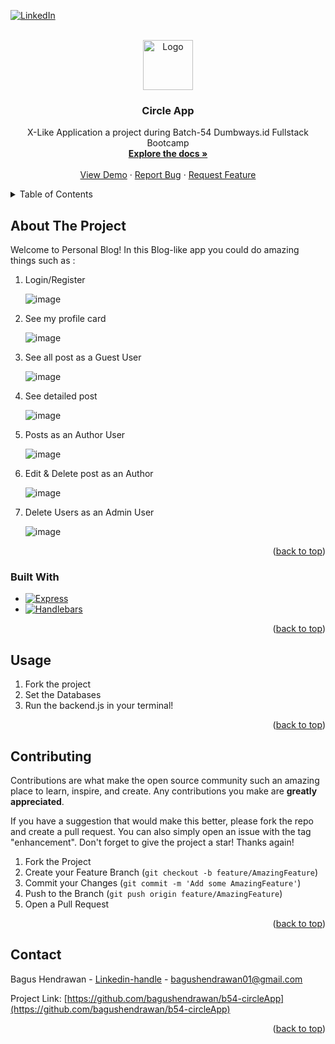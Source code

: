 <!-- Improved compatibility of back to top link: See: https://github.com/othneildrew/Best-README-Template/pull/73 -->
<a id="readme-top"></a>
<!--
*** Thanks for checking out the Best-README-Template. If you have a suggestion
*** that would make this better, please fork the repo and create a pull request
*** or simply open an issue with the tag "enhancement".
*** Don't forget to give the project a star!
*** Thanks again! Now go create something AMAZING! :D
-->



<!-- PROJECT SHIELDS -->
<!--
*** I'm using markdown "reference style" links for readability.
*** Reference links are enclosed in brackets [ ] instead of parentheses ( ).
*** See the bottom of this document for the declaration of the reference variables
*** for contributors-url, forks-url, etc. This is an optional, concise syntax you may use.
*** https://www.markdownguide.org/basic-syntax/#reference-style-links
-->
[![LinkedIn][linkedin-shield]][linkedin-url]



<!-- PROJECT LOGO -->
<br />
<div align="center">
  <a href="https://github.com/bagushendrawan/b54-personal-blog">
    <img src="https://github.com/bagushendrawan/b54-personal-blog/blob/main/assets/img/favicon.ico" alt="Logo" width="80" height="80">
  </a>

<h3 align="center">Circle App</h3>

  <p align="center">
    X-Like Application a project during Batch-54 Dumbways.id Fullstack Bootcamp
    <br />
    <a href="https://github.com/bagushendrawan/b54-personal-blog"><strong>Explore the docs »</strong></a>
    <br />
    <br />
    <a href="https://github.com/bagushendrawan/b54-personal-blog">View Demo</a>
    ·
    <a href="https://github.com/bagushendrawan/b54-personal-blog/issues/new?labels=bug&template=bug-report---.md">Report Bug</a>
    ·
    <a href="https://github.com/bagushendrawan/b54-personal-blog/issues/new?labels=enhancement&template=feature-request---.md">Request Feature</a>
  </p>
</div>



<!-- TABLE OF CONTENTS -->
<details>
  <summary>Table of Contents</summary>
  <ol>
    <li>
      <a href="#about-the-project">About The Project</a>
      <ul>
        <li><a href="#built-with">Built With</a></li>
      </ul>
    </li>
    <li><a href="#usage">Usage</a></li>
    <li><a href="#contributing">Contributing</a></li>
    <li><a href="#contact">Contact</a></li>
  </ol>
</details>



<!-- ABOUT THE PROJECT -->
## About The Project
Welcome to Personal Blog!
In this Blog-like app you could do amazing things such as :
<ol>
<li>Login/Register</li>
  
![image](https://github.com/bagushendrawan/b54-personal-blog/assets/125522708/90f1d91f-2426-4c96-9739-e1cf03e912d7)

<li>See my profile card</li>
  
![image](https://github.com/bagushendrawan/b54-personal-blog/assets/125522708/e7ce8f7d-a18c-493d-8356-aa2915eb2350)

<li>See all post as a Guest User</li>

![image](https://github.com/bagushendrawan/b54-personal-blog/assets/125522708/8e214649-d457-4c72-ad3c-761efe0686cf)

<li>See detailed post</li>

![image](https://github.com/bagushendrawan/b54-personal-blog/assets/125522708/8e51186a-7061-4e63-a7b9-1277c9e4ed74)

<li>Posts as an Author User</li>

![image](https://github.com/bagushendrawan/b54-personal-blog/assets/125522708/eb4ed2d3-6b0d-4e81-ad6a-2d0b69d4b688)

<li>Edit & Delete post as an Author</li>

![image](https://github.com/bagushendrawan/b54-personal-blog/assets/125522708/a76e8edf-b5b4-4963-9320-2bfb0af72ec4)

<li>Delete Users as an Admin User</li>

![image](https://github.com/bagushendrawan/b54-personal-blog/assets/125522708/7214eb6c-3293-4448-9d18-27e6bae522b2)

</ol>
<p align="right">(<a href="#readme-top">back to top</a>)</p>



### Built With

* [![Express][Express]][Express-url]
* [![Handlebars][Hbs]][Hbs-url]


<p align="right">(<a href="#readme-top">back to top</a>)</p>

<!-- USAGE EXAMPLES -->
## Usage
<ol>
<li>Fork the project</li>
<li>Set the Databases</li>
<li>Run the backend.js in your terminal!</li>
</ol>

<p align="right">(<a href="#readme-top">back to top</a>)</p>

<!-- CONTRIBUTING -->
## Contributing

Contributions are what make the open source community such an amazing place to learn, inspire, and create. Any contributions you make are **greatly appreciated**.

If you have a suggestion that would make this better, please fork the repo and create a pull request. You can also simply open an issue with the tag "enhancement".
Don't forget to give the project a star! Thanks again!

1. Fork the Project
2. Create your Feature Branch (`git checkout -b feature/AmazingFeature`)
3. Commit your Changes (`git commit -m 'Add some AmazingFeature'`)
4. Push to the Branch (`git push origin feature/AmazingFeature`)
5. Open a Pull Request

<p align="right">(<a href="#readme-top">back to top</a>)</p>


<!-- CONTACT -->
## Contact

Bagus Hendrawan - [Linkedin-handle](www.linkedin.com/in/bagus-hendrawan) - bagushendrawan01@gmail.com

Project Link: [https://github.com/bagushendrawan/b54-circleApp](https://github.com/bagushendrawan/b54-circleApp)

<p align="right">(<a href="#readme-top">back to top</a>)</p>


<!-- MARKDOWN LINKS & IMAGES -->
<!-- https://www.markdownguide.org/basic-syntax/#reference-style-links -->
[contributors-shield]: https://img.shields.io/github/contributors/github_username/repo_name.svg?style=for-the-badge
[contributors-url]: https://github.com/github_username/repo_name/graphs/contributors
[forks-shield]: https://img.shields.io/github/forks/github_username/repo_name.svg?style=for-the-badge
[forks-url]: https://github.com/github_username/repo_name/network/members
[stars-shield]: https://img.shields.io/github/stars/github_username/repo_name.svg?style=for-the-badge
[stars-url]: https://github.com/github_username/repo_name/stargazers
[issues-shield]: https://img.shields.io/github/issues/github_username/repo_name.svg?style=for-the-badge
[issues-url]: https://github.com/github_username/repo_name/issues
[license-shield]: https://img.shields.io/github/license/github_username/repo_name.svg?style=for-the-badge
[license-url]: https://github.com/github_username/repo_name/blob/master/LICENSE.txt
[linkedin-shield]: https://img.shields.io/badge/-LinkedIn-black.svg?style=for-the-badge&logo=linkedin&colorB=555
[linkedin-url]: https://linkedin.com/in/linkedin_username
[product-screenshot]: images/screenshot.png
[Next.js]: https://img.shields.io/badge/next.js-000000?style=for-the-badge&logo=nextdotjs&logoColor=white
[Next-url]: https://nextjs.org/
[React.js]: https://img.shields.io/badge/React-20232A?style=for-the-badge&logo=react&logoColor=61DAFB
[React-url]: https://reactjs.org/
[Vue.js]: https://img.shields.io/badge/Vue.js-35495E?style=for-the-badge&logo=vuedotjs&logoColor=4FC08D
[Vue-url]: https://vuejs.org/
[Angular.io]: https://img.shields.io/badge/Angular-DD0031?style=for-the-badge&logo=angular&logoColor=white
[Angular-url]: https://angular.io/
[Svelte.dev]: https://img.shields.io/badge/Svelte-4A4A55?style=for-the-badge&logo=svelte&logoColor=FF3E00
[Svelte-url]: https://svelte.dev/
[Laravel.com]: https://img.shields.io/badge/Laravel-FF2D20?style=for-the-badge&logo=laravel&logoColor=white
[Laravel-url]: https://laravel.com
[linkedin-url]: www.linkedin.com/in/bagus-hendrawan
[Bootstrap.com]: https://img.shields.io/badge/Bootstrap-563D7C?style=for-the-badge&logo=bootstrap&logoColor=white
[Bootstrap-url]: https://getbootstrap.com
[JQuery.com]: https://img.shields.io/badge/jQuery-0769AD?style=for-the-badge&logo=jquery&logoColor=white
[JQuery-url]: https://jquery.com 
[Express]: https://img.shields.io/badge/Express-FF2D20?style=for-the-badge&logo=laravel&logoColor=white
[Express-url]: https://expressjs.com/
[Vite]: https://img.shields.io/badge/Vite-FF2D20?style=for-the-badge&logo=laravel&logoColor=white
[Vite-url]: https://vitejs.dev/
[Typescript-bg]: https://shields.io/badge/TypeScript-3178C6?logo=TypeScript&logoColor=FFF&style=flat-square
[Typescript-url]: https://www.typescriptlang.org/
[Chakra-ui]: https://shields.io/badge/chakra--ui-black?logo=chakraui&style=for-the-badge
[Chakra-url]: https://v2.chakra-ui.com/
[Hbs]: https://img.shields.io/badge/Handlebars%20js-f0772b?style=for-the-badge&logo=handlebarsdotjs&logoColor=black
[Hbs-url]: https://handlebarsjs.com/
